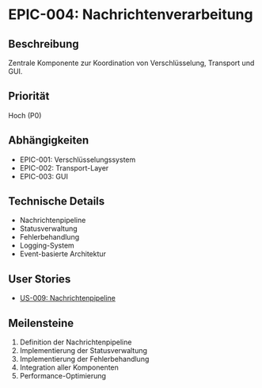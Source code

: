 # EPIC-004: Nachrichtenverarbeitung

## Beschreibung
Zentrale Komponente zur Koordination von Verschlüsselung, Transport und GUI.

## Priorität
Hoch (P0)

## Abhängigkeiten
- EPIC-001: Verschlüsselungssystem
- EPIC-002: Transport-Layer
- EPIC-003: GUI

## Technische Details
- Nachrichtenpipeline
- Statusverwaltung
- Fehlerbehandlung
- Logging-System
- Event-basierte Architektur

## User Stories
- [US-009: Nachrichtenpipeline](stories/US-009-pipeline.md)

## Meilensteine
1. Definition der Nachrichtenpipeline
2. Implementierung der Statusverwaltung
3. Implementierung der Fehlerbehandlung
4. Integration aller Komponenten
5. Performance-Optimierung
